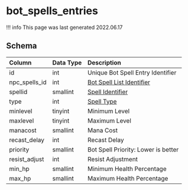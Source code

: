 # bot_spells_entries

!!! info
	This page was last generated 2022.06.17

## Schema

| Column | Data Type | Description |
| :--- | :--- | :--- |
| id | int | Unique Bot Spell Entry Identifier |
| npc_spells_id | int | [Bot Spell List Identifier](../../../../categories/spells/bot-spell-list-ids) |
| spellid | smallint | [Spell Identifier](spells_new.md) |
| type | int | [Spell Type](../../../../categories/spells/spell-types) |
| minlevel | tinyint | Minimum Level |
| maxlevel | tinyint | Maximum Level |
| manacost | smallint | Mana Cost |
| recast_delay | int | Recast Delay |
| priority | smallint | Bot Spell Priority: Lower is better |
| resist_adjust | int | Resist Adjustment |
| min_hp | smallint | Minimum Health Percentage |
| max_hp | smallint | Maximum Health Percentage |

